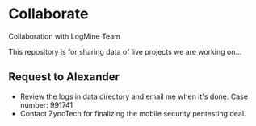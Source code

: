 # Collaborate
Collaboration with LogMine Team


This repository is for sharing data of live projects we are working on...

## Request to Alexander
- Review the logs in data directory and email me when it's done. Case number: 991741
- Contact ZynoTech for finalizing the mobile security pentesting deal.
